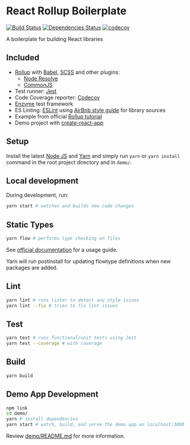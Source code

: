 # React Rollup Boilerplate

[![Build Status](https://travis-ci.org/psychobolt/react-rollup-boilerplate.svg?branch=master)](https://travis-ci.org/psychobolt/react-rollup-boilerplate)
[![Dependencies Status](https://david-dm.org/psychobolt/react-rollup-boilerplate.svg)](https://david-dm.org/psychobolt/react-rollup-boilerplate)
[![codecov](https://codecov.io/gh/psychobolt/react-rollup-boilerplate/branch/master/graph/badge.svg)](https://codecov.io/gh/psychobolt/react-rollup-boilerplate)

A boilerplate for building React libraries

## Included

- [Rollup](https://rollupjs.org/) with [Babel](https://www.npmjs.com/package/rollup-plugin-babel), [SCSS](https://www.npmjs.com/package/rollup-plugin-scss) and other plugins:
    - [Node Resolve](https://www.npmjs.com/package/rollup-plugin-node-resolve)
    - [CommonJS](https://www.npmjs.com/package/rollup-plugin-commonjs)
- Test runner: [Jest](https://facebook.github.io/jest/)
- Code Coverage reporter: [Codecov](https://codecov.io/)
- [Enzyme](https://github.com/airbnb/enzyme) test framework
- ES Linting: [ESLint](http://eslint.org/) using [AirBnb style guide](https://github.com/airbnb/javascript) for library sources
- Example from official [Rollup tutorial](https://rollupjs.org/#creating-your-first-bundle)
- Demo project with [create-react-app](https://github.com/facebookincubator/create-react-app)

## Setup

Install the latest [Node JS](https://nodejs.org/) and [Yarn](https://yarnpkg.com) and simply run ```yarn``` or ```yarn install``` command in the root project directory and in ```demo/```.

## Local development

During development, run:
```sh
yarn start # watches and builds new code changes
```

## Static Types

```sh
yarn flow # performs type checking on files
```

See [official documentation](https://flow.org/) for a usage guide.

Yarn will run postinstall for updating flowtype definitions when new packages are added.

## Lint

```sh
yarn lint # runs linter to detect any style issues
yarn lint --fix # tries to fix lint issues
```

## Test

```sh
yarn test # runs functional/unit tests using Jest
yarn test --coverage # with coverage
```

## Build

```sh
yarn build
```

## Demo App Development

```sh
npm link
cd demo/
yarn # install dependencies
yarn start # watch, build, and serve the demo app on localhost:3000
```

Review [demo/README.md](demo/README.md) for more information.